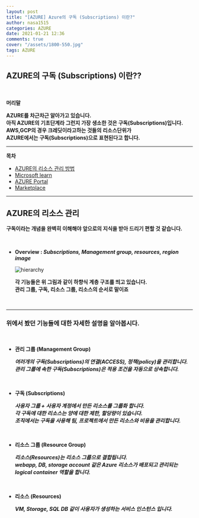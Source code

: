 ```yaml
---
layout: post
title: "[AZURE] Azure의 구독 (Subscriptions) 이란?"
author: nasa1515
categories: AZURE
date: 2021-01-21 12:36
comments: true
cover: "/assets/1800-550.jpg"
tags: AZURE
---
```




## AZURE의 구독 (Subscriptions) 이란??


<br/>

**머리말**  
 
**AZURE를 차근차근 알아가고 있습니다.**  
**아직 AZURE의 기초단계라 그런지 가장 생소한 것은 구독(Subscriptions)입니다.**  
**AWS,GCP의 경우 크레딧이라고하는 것들의 리소스단위가**  
**AZURE에서는 구독(Subscriptions)으로 표현된다고 합니다.**
 
---

**목차**

- [AZURE의 리소스 관리 방법](#a1)
- [Microsoft learn](#a2)
- [AZURE Portal](#a3)
- [Marketplace](#a4)



---

## **AZURE의 리소스 관리**   <a name="a1"></a>

**구독이라는 개념을 완벽히 이해해야 앞으로의 지식을 받아 드리기 편할 것 같습니다.**

<br/>

* **Overview : *Subscriptions, Management group, resources, region image***  

    ![hierarchy](https://user-images.githubusercontent.com/69498804/105148728-0da9c400-5b46-11eb-98b1-4ece69e21a3e.png)

    **각 기능들은 위 그림과 같이 하향식 계층 구조를 띄고 있습니다.**  
    **관리 그룹, 구독, 리소스 그룹, 리소스의 순서로 말이죠**  

<br/>


---

### **위에서 봤던 기능들에 대한 자세한 설명을 알아봅시다.**

<br/>

* **관리 그룹 (Management Group)**    

    ***여러개의 구독(Subscriptions)의 연결(ACCESS), 정책(policy)을 관리합니다.  
    관리 그룹에 속한 구독(Subscriptions)은 적용 조건을 자동으로 상속합니다.***

<br/>

* **구독 (Subscriptions)**

    ***사용자 그룹 + 사용자 계정에서 만든 리소스를 그룹화 합니다.  
    각 구독에 대한 리소스는 양에 대한 제한, 할당량이 있습니다.  
    조직에서는 구독을 사용해 팀, 프로젝트에서 만든 리소스와 비용을 관리합니다.***

<br/>

* **리소스 그룹 (Resource Group)**  

    ***리소스(Resources)는 리소스 그룹으로 결합됩니다.  
    webapp, DB, storage account 같은 Azure 리소스가 배포되고 관리되는 logical container 역할을 합니다.***

<br/>

* **리소스 (Resources)**  

    ***VM, Storage, SQL DB 같이 사용자가 생성하는 서비스 인스턴스 입니다.***